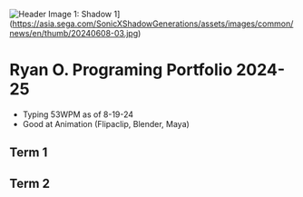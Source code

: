 ![Header Image 1: Shadow 1]([)](https://asia.sega.com/SonicXShadowGenerations/assets/images/common/news/en/thumb/20240608-03.jpg)

# Ryan O. Programing Portfolio 2024-25
* Typing 53WPM as of 8-19-24
* Good at Animation (Flipaclip, Blender, Maya)

## Term 1

## Term 2
